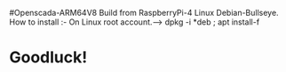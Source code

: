 #Openscada-ARM64V8 Build from RaspberryPi-4 Linux Debian-Bullseye.
How to install :-
On Linux root account.-->
dpkg -i *deb ; apt install-f 
# Goodluck!
